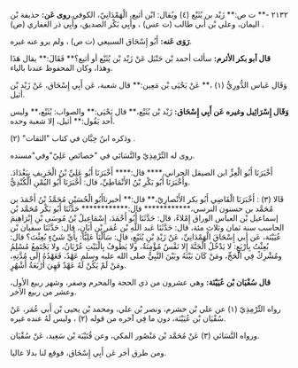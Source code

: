 ٢١٣٢ -** ت ص:** زَيْد بن يُثَيْع (٤) ويُقال: ابْن أثيع، الْهَمْدَانِيّ، الكوفي.**روى عَن:** حذيفة بْن اليمان، وعلي بْن أَبي طالب (ت عس) ، وأَبِي بَكْر الصديق، وأَبِي ذر الغفاري (ص) .

**رَوَى عَنه:** أَبُو إِسْحَاق السبيعي (ت ص) ، ولم يرو عنه غيره.

**قال أبو بكر الأثرم:** سألت أحمد بْن حَنْبَل عَنْ زَيْد بْن يُثَيْع أو أثيع؟** فَقَالَ:** يقال هَذَا وهذا، وكان المحفوظ عندنا بالياء.

وَقَال عَباس الدُّورِيُّ (١) ،** عَنْ يَحْيَى بْن مَعِين:** قال شعبة، عَن أَبِي إِسْحَاق، عَنْ زَيْد بْن أثيل.

**وَقَال إِسْرَائِيل وغيره عَن أَبِي إِسْحَاق:** زَيْد بْن يُثَيْع،** قال يَحْيَى:** والصواب: يُثَيْع،** وليس أحد يَقُول:** أثيل، إلا شعبة وحده.

وذكره ابنُ حِبَّان في كتاب "الثقات" (٢) .

روى له التِّرْمِذِيّ والنَّسَائي في "خصائص عَلِيّ"وفي"مسنده.

أَخْبَرَنَا أَبُو الْعِزِّ ابن الصيقل الحراني،**** قال:**** أَخْبَرَنَا أَبُو عَلِيِّ بْنُ الْخَرِيفِ بِبَغْدَادَ. وأَخْبَرَنَا أَبُو بَكْرِ بْنُ الأَنْمَاطِيِّ، قال: أَخْبَرَنَا أَبُو اليُمْنِ الْكُنْدِيُّ.

قَالا (٣) : أَخْبَرَنَا الْقَاضِي أَبُو بكر الأَنْصارِيّ،** قال:** أخبرناأَبُو الْحُسَيْنِ مُحَمَّدُ بْنُ أَحْمَدَ بن مُحَمَّد بن حسنون النرسي،************ قال:************ حَدَّثَنَا أَبُو بَكْر مُحَمَّد بْن إسماعيل بْن العباس الوراق إِمْلاءً، قال: حَدَّثَنَا أَبُو أَحْمَدَ، إِسْمَاعِيلُ بْنُ مُوسَى بْنِ إِبْرَاهِيمَ الحاسب سنة ثمان وثلاث مئة، قال: حَدَّثَنَا عَبد اللَّهِ بْن عُمَر بْنِ أَبَانٍ، قال: حَدَّثَنَا سفيان بْن عُيَيْنَة، عَن أبي إِسْحَاقَ الْهَمْدَانِيِّ، عَنْ زَيْدِ بْنِ يُثَيْعٍ، قال: سَأَلْنَا عَلِيًّا: بِأَيِّ شَيْءٍ بُعِثْتَ؟ قال: بُعِثْتُ بِأَرْبَعٍ: لا يَدْخُلُ الْجَنَّةَ إِلا نَفْسٌ مُؤْمِنَةٌ، ولا يَطُوفُ بِالْبَيْتِ عُرْيَانُ، ولا يَجْتَمِعُ مُسْلِمُ ومُشْرِكٌ فِي الْحَجِّ، ومَنْ كَانَ بَيْنَهُ وبَيْنَ النَّبِيُّ صلى الله عليه وسلم عَهْدٌ، فَعَهْدُهُ إِلَى مُدَّتِهِ، ومَنْ لَمْ يَكُنْ لَهُ عَهْدٌ فَهِيَ أَرْبَعَةُ أَشْهُرٍ.

**قال سُفْيَان بْن عُيَيْنَة:** وهي عشرون من ذي الحجة والمحرم وصفر، وشهر ربيع الأول، وعشر من ربيع الآخر.

رواه التِّرْمِذِيّ (١) عن علي بْن خشرم، ونصر بْن علي، ومحمد بْن يحيى بْن أَبي عُمَر، عَنْ سُفْيَان بْن عُيَيْنَة، دون ما فِي آخره من قوله (٢) ، وليس لَهُ عنده غيره.

ورواه النَّسَائي (٣) عَنْ مُحَمَّد بْن مَنْصُور المكي، وعن قُتَيْبَة بْن سَعِيد، عَنْ سُفْيَان.

ومن طرق أخر عَن أَبِي إِسْحَاق، فوقع لنا بدلا عاليا.